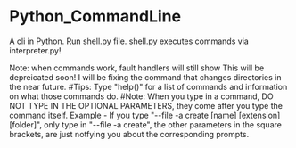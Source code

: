 # Python_CommandLine
A cli in Python.
Run shell.py file.
shell.py executes commands via interpreter.py!

Note:
when commands work, fault handlers will still show
This will be depreicated soon!
I will be fixing the command that changes directories in the near future.
#Tips:
Type "help()" for a list of commands and information on what those commands do.
#Note: When you type in a command, DO NOT TYPE IN THE OPTIONAL PARAMETERS, they come after you type the command itself.
Example - If you type "--file -a create [name] [extension] [folder]", only type in "--file -a create", the other parameters in the square brackets, are just notfying you about the corresponding prompts.

